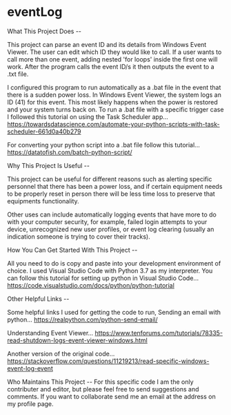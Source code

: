 # eventLog

What This Project Does --
  
  This project can parse an event ID and its details from Windows Event Viewer.
  The user can edit which ID they would like to call. If a user wants to call more than one
  event, adding nested 'for loops' inside the first one will work. After the program calls the 
  event ID/s it then outputs the event to a .txt file.
  
  I configured this program to run automatically as a .bat file in the event that there is a sudden power loss.
  In Windows Event Viewer, the system logs an ID (41) for this event. This most likely happens when the power 
  is restored and your system turns back on. To run a .bat file with a specific trigger case I followed this 
  tutorial on using the Task Scheduler app...
  https://towardsdatascience.com/automate-your-python-scripts-with-task-scheduler-661d0a40b279
  
  For converting your python script into a .bat file follow this tutorial...
  https://datatofish.com/batch-python-script/
  

Why This Project Is Useful --
  
  This project can be useful for different reasons such as alerting specific personnel 
  that there has been a power loss, and if certain equipment needs to be properly reset in person 
  there will be less time loss to preserve that equipments functionality. 
  
  Other uses can include automatically logging events that have more to do with your computer security,
  for example, failed login attempts to your device, unrecognized new user profiles, or event log clearing
  (usually an indication someone is trying to cover their tracks). 
  

How You Can Get Started With This Project --
  
  All you need to do is copy and paste into your development environment of choice. I used Visual Studio Code with
  Python 3.7 as my interpreter. You can follow this tutorial for setting up python in Visual Studio Code...
  https://code.visualstudio.com/docs/python/python-tutorial
  
Other Helpful Links --

  Some helpful links I used for getting the code to run,
  Sending an email with python...
  https://realpython.com/python-send-email/
  
  Understanding Event Viewer...
  https://www.tenforums.com/tutorials/78335-read-shutdown-logs-event-viewer-windows.html
  
  Another version of the original code...
  https://stackoverflow.com/questions/11219213/read-specific-windows-event-log-event
  
Who Maintains This Project --
  For this specific code I am the only contributer and editor, but please feel free to send suggestions and comments.
  If you want to collaborate send me an email at the address on my profile page. 
  
  
